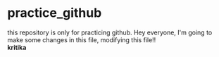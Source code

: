 # practice_github
this repository is only for practicing github.
Hey everyone, I'm going to make some changes in this file, modifying this file!!
<br>
<strong>kritika</strong>
